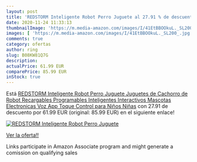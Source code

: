 ```yaml
---
layout: post
title: 'REDSTORM Inteligente Robot Perro Juguete al 27.91 % de descuento'
date: 2020-11-24 11:33:13
thumbnailImage: 'https://m.media-amazon.com/images/I/41EtBBOOkuL._SL200_.jpg'
images: [ 'https://m.media-amazon.com/images/I/41EtBBOOkuL._SL200_.jpg' ]
comments: true
category: ofertas
author: ring
slug: B08KW81Q7G
description:
actualPrice: 61.99 EUR
comparePrice: 85.99 EUR
inStock: true
---
```


Está [REDSTORM Inteligente Robot Perro Juguete  Juguetes de Cachorro de Robot Recargables Programables Inteligentes Interactivos Mascotas Electronicas Voz App Toque Control para Niños Niñas](https://www.amazon.es/dp/B08KW81Q7G/?tag=tolees-21) con 27.91 de descuento por 61.99 EUR (original: 85.99 EUR) en el siguiente enlace!

[![REDSTORM Inteligente Robot Perro Juguete](https://m.media-amazon.com/images/I/41EtBBOOkuL._SL200_.jpg)](https://www.amazon.es/dp/B08KW81Q7G/?tag=tolees-21)

[Ver la oferta!!](https://www.amazon.es/dp/B08KW81Q7G/?tag=tolees-21)

Links participate in Amazon Associate program and might generate a comission on qualifying sales


